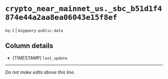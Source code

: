 # `crypto_near_mainnet_us._sbc_b51d1f4874e44a2aa8ea06043e15f8ef`
`bq-1` | `bigquery-public-data`

## Column details
* [TIMESTAMP] `last_update`

-------------------------------------------------------------------------------
*Do not make edits above this line.*
